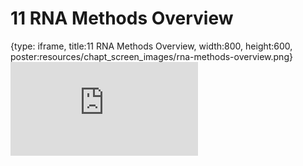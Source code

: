# 11 RNA Methods Overview
 
{type: iframe, title:11 RNA Methods Overview, width:800, height:600, poster:resources/chapt_screen_images/rna-methods-overview.png}
![](https://hutchdatascience.org/Choosing_Genomics_Tools/rna-methods-overview.html)
 

 
